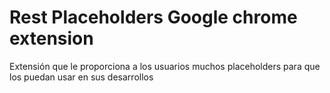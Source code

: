 # Rest Placeholders Google chrome extension

Extensión que le proporciona a los usuarios muchos placeholders para que los puedan usar en sus desarrollos
